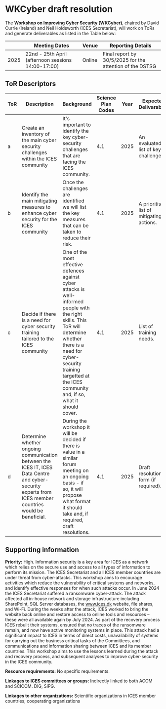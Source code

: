 # WKCyber draft resolution

The **Workshop on Improving Cyber Security (WKCyber)**, chaired by David Currie (Ireland) and Neil Holdsworth (ICES Secretariat), will work on ToRs and generate deliverables as listed in the Table below:

| |Meeting Dates|Venue|Reporting Details|
|-|-------------|-----|-----------------|
|2025|22nd - 25th April (afternoon sessions 14:00-17:00)|Online|Final report by 30/5/2025 for the attention of the DSTSG|



## ToR Descriptors

| ToR | Description | Background | Science Plan Codes | Year  | Expected Delivarables|
|-----|-------------|------------|--------------------|-------|----------------------|
| a | Create an inventory of the main cyber security challenges within the ICES community | It's important to identify the key cyber-security challenges that are facing the ICES community.|4.1 | 2025 |An evaluated list of key challenges.|
| b | Identify the main mitigating measures to enhance cyber security for the ICES community |Once the challenges are identified we will list the key measures that can be taken to reduce their risk. |4.1| 2025 |A prioritised list of mitigating actions.|
| c | Decide if there is a need for cyber security training tailored to the ICES community |One of the most effective defences against cyber attacks is well-informed people with the right skills.  This ToR will determine whether there is a need for cyber-security training targetted at the ICES community and, if so, what it should cover. |4.1 | 2025 |List of training needs.|
| d | Determine whether ongoing communication between the ICES IT, ICES Data Centre and cyber-security experts from ICES member countries would be beneficial. |During the workshop it will be decided if there is value in a similar forum meeting on an ongoing basis - if so, it will propose what format it should take and, if required, draft resolutions. |4.1 | 2025 |Draft resolution form (if required).|

## Supporting information

**Priority:**
High.
Information security is a key area for ICES as a network which relies on the secure use and access to all types of information to perform its mission. The ICES Secretariat and all ICES member countries are under threat from cyber-attacks.  This workshop aims to encourage activities which reduce the vulnerability of critical systems and networks, and identify effective responses for when such attacks occur.
In June 2024 the ICES Secretariat suffered a ransomware cyber-attack.  The attack affected all in-house network and storage infrastructure including SharePoint, SQL Server databases, the www.ices.dk website, file shares, and Wi-Fi. During the weeks after the attack, ICES worked to bring the website back online and restore access to online tools and resources – these were all available again by July 2024. As part of the recovery process ICES rebuilt their systems, ensured that no traces of the ransomware remain, and now have active monitoring systems in place.  This attack had a significant impact to ICES in terms of direct costs, unavailability of systems for carrying out the business critical tasks of the Committees, and communications and information sharing between ICES and its member countries.  This workshop aims to use the lessons learned during the attack and recovery process, and subsequent analyses to improve cyber-security in the ICES community.   

**Resource requirements:**
No specific requirements.

**Linkages to ICES committees or groups:**
Indirectly linked to both ACOM and SCICOM. 
DIG, SIPG.

**Linkages to other organizations:**
Scientific organizations in ICES member countries; cooperating organizations

